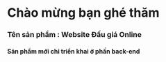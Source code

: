 # Chào mừng bạn ghé thăm 
### Tên sản phẩm : Website Đấu giá Online
#### Sản phẩm mới chỉ triển khai ở phần back-end 

